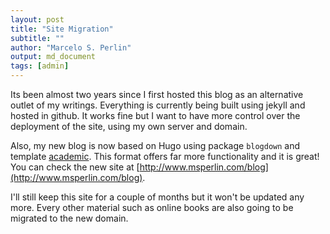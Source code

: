 ```yaml
---
layout: post
title: "Site Migration"
subtitle: ""
author: "Marcelo S. Perlin"
output: md_document
tags: [admin]
---
```



Its been almost two years since I first hosted this blog as an alternative outlet of my writings. Everything is currently being built using jekyll and hosted in github. It works fine but I want to have more control over the deployment of the site, using my own server and domain.

Also, my new blog is now based on Hugo using package `blogdown` and template [academic](https://themes.gohugo.io/academic/). This format offers far more functionality and it is great! You can check the new site at [http://www.msperlin.com/blog](http://www.msperlin.com/blog). 

I'll still keep this site for a couple of months but it won't be updated any more. Every other material such as online books are also going to be migrated to the new domain. 
